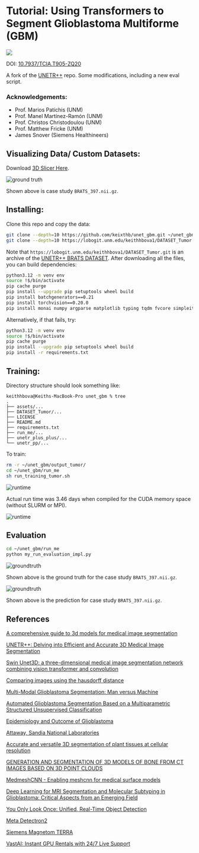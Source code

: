 #  Tutorial: Using Transformers to Segment Glioblastoma Multiforme (GBM)

![](https://i.imgur.com/waxVImv.png)

DOI: [10.7937/TCIA.T905-ZQ20](https://www.cancerimagingarchive.net/collection/glis-rt/)

A fork of the [UNETR++](https://github.com/Amshaker/unetr_plus_plus/) repo. Some modifications, including a new eval script. 

### Acknowledgements:
* Prof. Marios Patichis (UNM)
* Prof. Manel Martínez-Ramón (UNM)
* Prof. Christos Christodoulou (UNM)
* Prof. Matthew Fricke (UNM)
* James Snover (Siemens Healthineers)

## Visualizing Data/ Custom Datasets:

Download [3D Slicer Here](https://download.slicer.org).

![ground truth](assets/figs/Task003_tumor-imagesTr-BRATS_397_0002.png)

Shown above is case study ``BRATS_397.nii.gz``.


## Installing:


Clone this repo and copy the data:

```bash
git clone --depth=10 https://github.com/keixthb/unet_gbm.git ~/unet_gbm/
git clone --depth=10 https://lobogit.unm.edu/keithhbova1/DATASET_Tumor.git ~/unet_gbm/DATASET_Tumor
```

Note that ```https://lobogit.unm.edu/keithhbova1/DATASET_Tumor.git``` is an archive of the [UNETR++ BRATS DATASET](https://mbzuaiac-my.sharepoint.com/:u:/g/personal/abdelrahman_youssief_mbzuai_ac_ae/EaQOxpD2yE5Btl-UEBAbQa0BYFBCL4J2Ph-VF_sqZlBPSQ?e=DFY41h). After downloading all the files, you can build dependencies:

```bash
python3.12 -m venv env
source !$/bin/activate
pip cache purge
pip install --upgrade pip setuptools wheel build
pip install batchgenerators==0.21
pip install torchvision==0.20.0
pip install monai numpy argparse matplotlib typing tqdm fvcore simpleitk medpy nibabel timm einops pandas pyvista nibabel
```

Alternatively, if that fails, try:

```bash
python3.12 -m venv env
source !$/bin/activate
pip cache purge
pip install --upgrade pip setuptools wheel build
pip install -r requirements.txt
```

## Training:

Directory structure should look something like:

```console
keithhbova@Keiths-MacBook-Pro unet_gbm % tree
.
├── assets/...
├── DATASET_Tumor/...
├── LICENSE
├── README.md
├── requirements.txt
├── run_me/...
├── unetr_plus_plus/...
└── unetr_pp/...
```

To train:


```bash
rm -r ~/unet_gbm/output_tumor/
cd ~/unet_gbm/run_me
sh run_training_tumor.sh
```

![runtime](assets/figs/runtime.png)

Actual run time was 3.46 days when compiled for the CUDA memory space (without SLURM or MPI).

![runtime](assets/figs/progress.png)

## Evaluation

```bash
cd ~/unet_gbm/run_me
python my_run_evaluation_impl.py
```

![groundtruth](assets/figs/ground_truth.png)

Shown above is the ground truth for the case study ``BRATS_397.nii.gz``.


![groundtruth](assets/figs/predicted.png)

Shown above is the prediction for case study ``BRATS_397.nii.gz``.

## References

[A comprehensive guide to 3d models for medical image segmentation](https://www.datature.io/blog/a-comprehensive-guide-to-3d-models-for-medical-image-segmentation)

[UNETR++: Delving into Efficient and Accurate 3D Medical Image Segmentation](https://github.com/Amshaker/unetr_plus_plus/)

[Swin Unet3D: a three-dimensional medical image segmentation network combining vision transformer and convolution](https://bmcmedinformdecismak.biomedcentral.com/articles/10.1186/s12911-023-02129-z)

[Comparing images using the hausdorff distance](https://ieeexplore.ieee.org/document/232073/)

[Multi-Modal Glioblastoma Segmentation: Man versus Machine](https://journals.plos.org/plosone/article?id=10.1371/journal.pone.0096873)

[Automated Glioblastoma Segmentation Based on a Multiparametric Structured Unsupervised Classification](https://journals.plos.org/plosone/article?id=10.1371/journal.pone.0125143)

[Epidemiology and Outcome of Glioblastoma](https://pubmed.ncbi.nlm.nih.gov/29251870/)

[Attaway, Sandia National Laboratories](https://top500.org/system/179777/)

[Accurate and versatile 3D segmentation of plant tissues at cellular resolution](https://elifesciences.org/articles/57613)

[GENERATION AND SEGMENTATION OF 3D MODELS OF BONE FROM CT IMAGES BASED ON 3D POINT CLOUDS](https://macsphere.mcmaster.ca/handle/11375/27270)

[MedmeshCNN - Enabling meshcnn for medical surface models](https://www.sciencedirect.com/science/article/abs/pii/S0169260721004466?via%3Dihub)

[Deep Learning for MRI Segmentation and Molecular Subtyping in Glioblastoma: Critical Aspects from an Emerging Field](https://www.mdpi.com/2227-9059/12/8/1878)

[You Only Look Once: Unified, Real-Time Object Detection](https://ieeexplore.ieee.org/document/7780460)

[Meta Detectron2](https://github.com/facebookresearch/detectron2)

[Siemens Magnetom TERRA](https://www.siemens-healthineers.com/en-us/magnetic-resonance-imaging/7t-mri-scanner/magnetom-terra)

[VastAI: Instant GPU Rentals with 24/7 Live Support](https://vast.ai)
